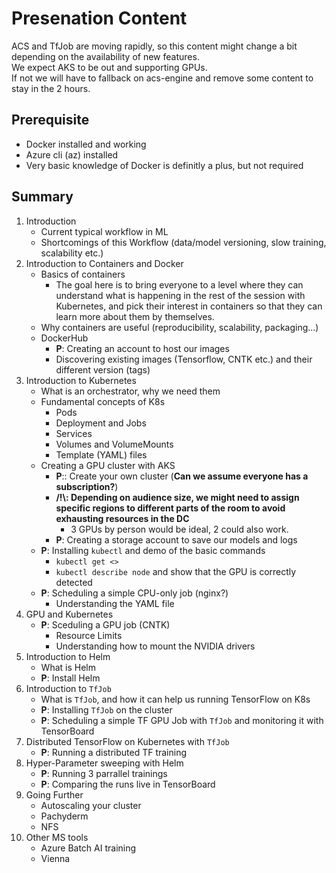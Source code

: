 # Presenation Content 
 
ACS and TfJob are moving rapidly, so this content might change a bit depending on the availability of new features.  
We expect AKS to be out and supporting GPUs.  
If not we will have to fallback on acs-engine and remove some content to stay in the 2 hours.


## Prerequisite
  * Docker installed and working
  * Azure cli (az) installed
  * Very basic knowledge of Docker is definitly a plus, but not required

## Summary
1. Introduction
   - Current typical workflow in ML
   - Shortcomings of this Workflow (data/model versioning, slow training, scalability etc.)
1. Introduction to Containers and Docker
   - Basics of containers
     - The goal here is to bring everyone to a level where they can understand what is happening in the rest of the session with Kubernetes, and pick their interest in containers so that they can learn more about them by themselves.
   - Why containers are useful (reproducibility, scalability, packaging...)
   - DockerHub
     - **P**: Creating an account to host our images
     - Discovering existing images (Tensorflow, CNTK etc.) and their different version (tags)
1. Introduction to Kubernetes
   - What is an orchestrator, why we need them
   - Fundamental concepts of K8s
     - Pods
     - Deployment and Jobs
     - Services
     - Volumes and VolumeMounts
     - Template (YAML) files
   - Creating a GPU cluster with AKS
     - **P**:: Create your own cluster (**Can we assume everyone has a subscription?**)
     - **/!\\: Depending on audience size, we might need to assign specific regions to different parts of the room to avoid exhausting resources in the DC**
       - 3 GPUs by person would be ideal, 2 could also work.
     - **P**: Creating a storage account to save our models and logs
   - **P**: Installing `kubectl` and demo of the basic commands
     - `kubectl get <>`
     - `kubectl describe node` and show that the GPU is correctly detected
   - **P**: Scheduling a simple CPU-only job (nginx?)
     - Understanding the YAML file
1. GPU and Kubernetes
   - **P**: Sceduling a GPU job (CNTK)
     - Resource Limits
     - Understanding how to mount the NVIDIA drivers
1. Introduction to Helm
   - What is Helm
   - **P**: Install Helm
1. Introduction to `TfJob`
   - What is `TfJob`, and how it can help us running TensorFlow on K8s
   - **P**: Installing `TfJob` on the cluster
   - **P**: Scheduling a simple TF GPU Job with `TfJob` and monitoring it with TensorBoard
1. Distributed TensorFlow on Kubernetes with `TfJob`
   - **P**: Running a distributed TF training 
1. Hyper-Parameter sweeping with Helm
   - **P**: Running 3 parrallel trainings 
   - **P**: Comparing the runs live in TensorBoard
1. Going Further
   - Autoscaling your cluster
   - Pachyderm
   - NFS
1. Other MS tools
   - Azure Batch AI training
   - Vienna
